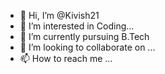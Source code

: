 - 👋 Hi, I’m @Kivish21
- 👀 I’m interested in Coding...
- 🌱 I’m currently pursuing B.Tech
- 💞️ I’m looking to collaborate on ...
- 📫 How to reach me ...

<!---
Kivish21/Kivish21 is a ✨ special ✨ repository because its `README.md` (this file) appears on your GitHub profile.
You can click the Preview link to take a look at your changes.
--->
